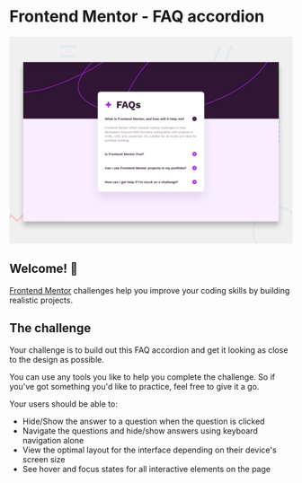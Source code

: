 # Frontend Mentor - FAQ accordion

![Design preview for the FAQ accordion coding challenge](./desktop-preview.jpg)

## Welcome! 👋

[Frontend Mentor](https://www.frontendmentor.io) challenges help you improve your coding skills by building realistic projects.

## The challenge

Your challenge is to build out this FAQ accordion and get it looking as close to the design as possible.

You can use any tools you like to help you complete the challenge. So if you've got something you'd like to practice, feel free to give it a go.

Your users should be able to:

- Hide/Show the answer to a question when the question is clicked
- Navigate the questions and hide/show answers using keyboard navigation alone
- View the optimal layout for the interface depending on their device's screen size
- See hover and focus states for all interactive elements on the page
